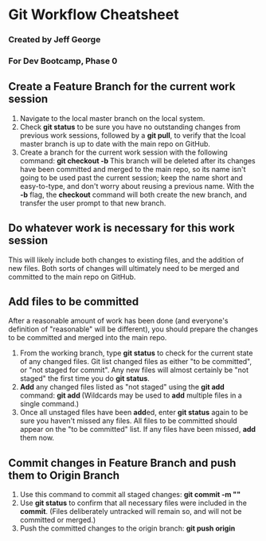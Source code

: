 # Git Workflow Cheatsheet
### Created by Jeff George
### For Dev Bootcamp, Phase 0

## Create a Feature Branch for the current work session

1. Navigate to the local master branch on the local system.
2. Check **git status** to be sure you have no outstanding changes from previous work sessions, followed by a **git pull**, to verify that the lcoal master branch is up to date with the main repo on GitHub.
3. Create a branch for the current work session with the following command:
**git checkout -b <WORKING-BRANCH-NAME>**
This branch will be deleted after its changes have been committed and merged to the main repo, so its name isn't going to be used past the current session; keep the name short and easy-to-type, and don't worry about reusing a previous name. With the **-b** flag, the **checkout** command will both create the new branch, and transfer the user prompt to that new branch.

## Do whatever work is necessary for this work session

This will likely include both changes to existing files, and the addition of new files. Both sorts of changes will ultimately need to be merged and committed to the main repo on GitHub.

## Add files to be committed

After a reasonable amount of work has been done (and everyone's definition of "reasonable" will be different), you should prepare the changes to be committed and merged into the main repo.
1. From the working branch, type **git status** to check for the current state of any changed files. Git list changed files as either "to be committed", or "not staged for commit". Any new files will almost certainly be "not staged" the first time you do **git status**.
2. **Add** any changed files listed as "not staged" using the **git add** command:
**git add <FILENAME>** (Wildcards may be used to **add** multiple files in a single command.)
3. Once all unstaged files have been **add**ed, enter **git status** again to be sure you haven't missed any files. All files to be committed should appear on the "to be committed" list. If any files have been missed, **add** them now.

## Commit changes in Feature Branch and push them to Origin Branch

1. Use this command to commit all staged changes:
**git commit -m "<COMMIT-MSG-TEXT>"**
2. Use **git status** to confirm that all necessary files were included in the **commit**. (Files deliberately untracked will remain so, and will not be committed or merged.)
3. Push the committed changes to the origin branch:
**git push origin <WORKING-BRANCH-NAME>**